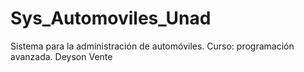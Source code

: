 # Sys_Automoviles_Unad
Sistema para la administración de automóviles. Curso: programación avanzada. Deyson Vente
